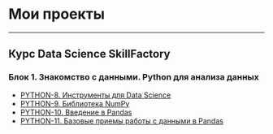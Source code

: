 # Мои проекты 
***
## Курс Data Science SkillFactory
### Блок 1. Знакомство с данными. Python для анализа данных
* [PYTHON-8. Инструменты для Data Science](https://github.com/GalaFedorova/SkillFactory2/tree/main/SF_DST/Python-8)
* [PYTHON-9. Библиотека NumPy](https://github.com/GalaFedorova/SkillFactory2/tree/main/SF_DST/Python-9)
* [PYTHON-10. Введение в Pandas](https://github.com/GalaFedorova/SkillFactory2/tree/main/SF_DST/Python-10)
* [PYTHON-11. Базовые приемы работы с данными в Pandas](https://github.com/GalaFedorova/SkillFactory2/tree/main/SF_DST/Python-11)

